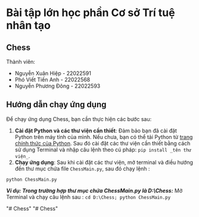 # Bài tập lớn học phần Cơ sở Trí tuệ nhân tạo
## Chess

Thành viên: 
- Nguyễn Xuân Hiệp - 22022591
- Phó Viết Tiến Anh - 22022568
- Nguyễn Phương Đông - 22022593
## Hướng dẫn chạy ứng dụng

Để chạy ứng dụng Chess, bạn cần thực hiện các bước sau:

1. **Cài đặt Python và các thư viện cần thiết**: Đảm bảo bạn đã cài đặt Python trên máy tính của mình. Nếu chưa, bạn có thể tải Python từ [trang chính thức của Python](https://www.python.org/). Sau đó cài đặt các thư viện cần thiết bằng cách sử dụng Terminal và nhập câu lệnh theo cú pháp: ``` pip install _tên thư viện_ ```.
2. **Chạy ứng dụng**: Sau khi cài đặt các thư viện, mở terminal và điều hướng đến thư mục chứa file `ChessMain.py`, sau đó chạy lệnh :
```
python ChessMain.py
```
***Ví dụ: Trong trường hợp thư mục chứa ChessMain.py là D:\Chess:*** 
Mở Terminal và chạy câu lệnh sau : ```cd D:\Chess; python ChessMain.py```

"# Chess" 
"# Chess" 
